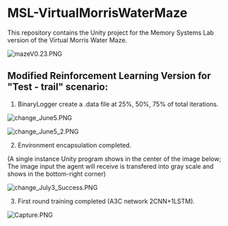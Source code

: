 # MSL-VirtualMorrisWaterMaze
This repository contains the Unity project for the Memory Systems Lab version of the Virtual Morris Water Maze.


![mazeV0.23.PNG](http://upload-images.jianshu.io/upload_images/1873837-cd7fcce8963d40ef.PNG?imageMogr2/auto-orient/strip%7CimageView2/2/w/1240)

## Modified Reinforcement Learning Version for "Test - trail" scenario:

1. BinaryLogger create a .data file at 25%, 50%, 75% of total iterations.

![change_June5.PNG](http://upload-images.jianshu.io/upload_images/1873837-765ed94e3894c185.PNG?imageMogr2/auto-orient/strip%7CimageView2/2/w/1240)

![change_June5_2.PNG](http://upload-images.jianshu.io/upload_images/1873837-e173316969dcf724.PNG?imageMogr2/auto-orient/strip%7CimageView2/2/w/1240)

2. Environment encapsulation completed.

(A single instance Unity program shows in the center of the image below; The image input the agent will receive is transfered into gray scale and shows in the bottom-right corner)

![change_July3_Success.PNG](http://upload-images.jianshu.io/upload_images/1873837-ae9a1fbc5051a946.PNG?imageMogr2/auto-orient/strip%7CimageView2/2/w/1240)

3. First round training completed (A3C network 2CNN+1LSTM).

![Capture.PNG](http://upload-images.jianshu.io/upload_images/1873837-26d77968be99b564.PNG?imageMogr2/auto-orient/strip%7CimageView2/2/w/1240)
